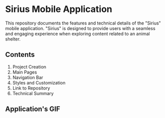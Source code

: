 # Sirius Mobile Application
This repository documents the features and technical details of the "Sirius" mobile application. "Sirius" is designed to provide users with a seamless and engaging experience when exploring content related to an animal shelter.

## Contents
1. Project Creation
2. Main Pages
3. Navigation Bar
4. Styles and Customization
5. Link to Repository
6. Technical Summary

## Application's GIF

